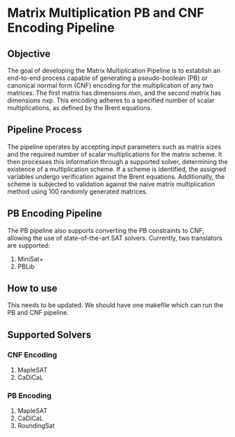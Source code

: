 # Matrix Multiplication PB and CNF Encoding Pipeline

## Objective
The goal of developing the Matrix Multiplication Pipeline is to establish an end-to-end process capable of generating a pseudo-boolean (PB) or canonical normal form (CNF) encoding for the multiplication of any two matrices. The first matrix has dimensions mxn, and the second matrix has dimensions nxp. This encoding adheres to a specified number of scalar multiplications, as defined by the Brent equations.

## Pipeline Process
The pipeline operates by accepting input parameters such as matrix sizes and the required number of scalar multiplications for the matrix scheme. It then processes this information through a supported solver, determining the existence of a multiplication scheme. If a scheme is identified, the assigned variables undergo verification against the Brent equations. Additionally, the scheme is subjected to validation against the naive matrix multiplication method using 100 randomly generated matrices.

## PB Encoding Pipeline
The PB pipeline also supports converting the PB constraints to CNF, allowing the use of state-of-the-art SAT solvers. Currently, two translators are supported:
1. MiniSat+
2. PBLib

## How to use
This needs to be updated. We should have one makefile which can run the PB and CNF pipeline. 

## Supported Solvers
### CNF Encoding
1. MapleSAT
2. CaDiCaL
### PB Encoding
1. MapleSAT
2. CaDiCaL
3. RoundingSat
